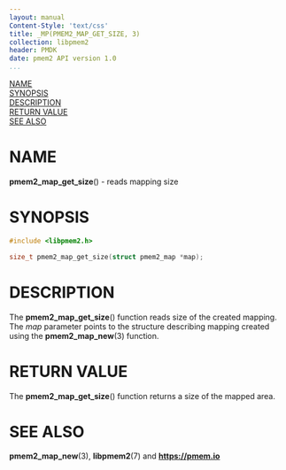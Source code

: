 ```yaml
---
layout: manual
Content-Style: 'text/css'
title: _MP(PMEM2_MAP_GET_SIZE, 3)
collection: libpmem2
header: PMDK
date: pmem2 API version 1.0
...
```


[comment]: <> (SPDX-License-Identifier: BSD-3-Clause)
[comment]: <> (Copyright 2019, Intel Corporation)

[comment]: <> (pmem2_map_get_size.3 -- man page for libpmem2 mapping operations)

[NAME](#name)<br />
[SYNOPSIS](#synopsis)<br />
[DESCRIPTION](#description)<br />
[RETURN VALUE](#return-value)<br />
[SEE ALSO](#see-also)<br />

# NAME #

**pmem2_map_get_size**() - reads mapping size

# SYNOPSIS #

```c
#include <libpmem2.h>

size_t pmem2_map_get_size(struct pmem2_map *map);
```

# DESCRIPTION #

The **pmem2_map_get_size**() function reads size of the created mapping.
The *map* parameter points to the structure describing mapping created using
the **pmem2_map_new**(3) function.

# RETURN VALUE #

The **pmem2_map_get_size**() function returns a size of the mapped area.

# SEE ALSO #

**pmem2_map_new**(3), **libpmem2**(7) and **<https://pmem.io>**
